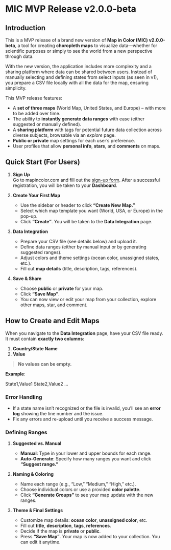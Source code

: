 # MIC MVP Release v2.0.0-beta

## Introduction

This is a MVP release of a brand new version of **Map in Color (MIC) v2.0.0-beta**, a tool for creating **choropleth maps** to visualize data—whether for scientific purposes or simply to see the world from a new perspective through data.

With the new version, the application includes more complexity and a sharing platform where data can be shared between users. Instead of manually selecting and defining states from select inputs (as seen in v1), you prepare a CSV file locally with all the data for the map, ensuring simplicity.

This MVP release features:

- A **set of three maps** (World Map, United States, and Europe) – with more to be added over time.
- The ability to **instantly generate data ranges** with ease (either suggested or manually defined).
- A **sharing platform** with tags for potential future data collection across diverse subjects, browsable via an _explore_ page.
- **Public or private** map settings for each user’s preference.
- User profiles that allow **personal info**, **stars**, and **comments** on maps.

## Quick Start (For Users)

1. **Sign Up**  
   Go to mapincolor.com and fill out the [sign-up form](mapincolor.com/sign-up). After a successful registration, you will be taken to your **Dashboard**.

2. **Create Your First Map**

   - Use the sidebar or header to click **“Create New Map.”**
   - Select which map template you want (World, USA, or Europe) in the pop-up.
   - Click **“Create”**. You will be taken to the **Data Integration** page.

3. **Data Integration**

   - Prepare your CSV file (see details below) and upload it.
   - Define data ranges (either by manual input or by generating suggested ranges).
   - Adjust colors and theme settings (ocean color, unassigned states, etc.).
   - Fill out **map details** (title, description, tags, references).

4. **Save & Share**
   - Choose **public** or **private** for your map.
   - Click **“Save Map”**.
   - You can now view or edit your map from your collection, explore other maps, star, and comment.

## How to Create and Edit Maps

When you navigate to the **Data Integration** page, have your CSV file ready. It must contain **exactly two columns**:

1. **Country/State Name**
2. **Value**

> **No values can be empty.**

**Example**:

State1,Value1 State2,Value2 ...

### Error Handling

- If a state name isn’t recognized or the file is invalid, you’ll see an **error log** showing the line number and the issue.
- Fix any errors and re-upload until you receive a success message.

### Defining Ranges

1. **Suggested vs. Manual**

   - **Manual**: Type in your lower and upper bounds for each range.
   - **Auto-Generate**: Specify how many ranges you want and click **“Suggest range.”**

2. **Naming & Coloring**

   - Name each range (e.g., “Low,” “Medium,” “High,” etc.).
   - Choose individual colors or use a provided **color palette**.
   - Click **“Generate Groups”** to see your map update with the new ranges.

3. **Theme & Final Settings**
   - Customize map details: **ocean color**, **unassigned color**, etc.
   - Fill out **title**, **description**, **tags**, **references**.
   - Decide if the map is **private** or **public**.
   - Press **“Save Map”**. Your map is now added to your collection. You can edit it anytime.
